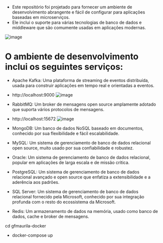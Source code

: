 
- Este repositório foi projetado para fornecer um ambiente de desenvolvimento abrangente e fácil de configurar para aplicações baseadas em microserviços. 
- Ele inclui o suporte para várias tecnologias de banco de dados e middleware que são comumente usadas em aplicações modernas.

![image](https://github.com/gfmaurila/gfmaurila-docker/assets/5544035/71a60609-d8d6-451c-80fe-6386ad7831d0)

# O ambiente de desenvolvimento inclui os seguintes serviços:

- Apache Kafka: Uma plataforma de streaming de eventos distribuída, usada para construir aplicações em tempo real e orientadas a eventos.
- http://localhost:9000
![image](https://github.com/gfmaurila/gfmaurila-docker/assets/5544035/19e7445f-6162-4b03-9c92-c1f91050718b)


- RabbitMQ: Um broker de mensagens open source amplamente adotado que suporta vários protocolos de mensagens.
- http://localhost:15672
![image](https://github.com/gfmaurila/gfmaurila-docker/assets/5544035/3408616a-98b9-4a71-82bc-030f0be6cd41)


- MongoDB: Um banco de dados NoSQL baseado em documentos, conhecido por sua flexibilidade e fácil escalabilidade.



- MySQL: Um sistema de gerenciamento de banco de dados relacional open source, muito usado por sua confiabilidade e robustez.

- Oracle: Um sistema de gerenciamento de banco de dados relacional, popular em aplicações de larga escala e de missão crítica.

- PostgreSQL: Um sistema de gerenciamento de banco de dados relacional avançado e open source que enfatiza a extensibilidade e a aderência aos padrões.

- SQL Server: Um sistema de gerenciamento de banco de dados relacional fornecido pela Microsoft, conhecido por sua integração profunda com o resto do ecossistema da Microsoft.

- Redis: Um armazenamento de dados na memória, usado como banco de dados, cache e broker de mensagens.

cd gfmaurila-docker
- docker-compose up 

